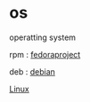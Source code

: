# os
operatting system

rpm : [fedoraproject](https://www.fedoraproject.org)

deb : [debian](https://www.debian.org)


[Linux](https://upload.wikimedia.org/wikipedia/commons/1/1b/Linux_Distribution_Timeline.svg)
